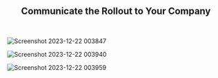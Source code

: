<h2 align=center> Communicate the Rollout to Your Company </h2>

<br>

![Screenshot 2023-12-22 003847](https://github.com/HargunaniHarsha/Customer-Relationship-Management/assets/90439153/018a6043-9eb4-4a21-a786-81a36541bb3b)
<br>

![Screenshot 2023-12-22 003940](https://github.com/HargunaniHarsha/Customer-Relationship-Management/assets/90439153/4bcd78c7-d74b-4ee0-b272-4e10bbf803be)
<br>

![Screenshot 2023-12-22 003959](https://github.com/HargunaniHarsha/Customer-Relationship-Management/assets/90439153/bb67ad0b-3f7e-4adc-bc15-3bee79dfe9aa)
<br>
